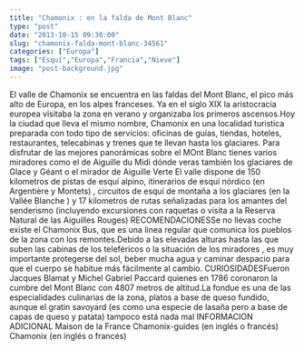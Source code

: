 ```yaml
---
title: "Chamonix : en la falda de Mont Blanc"
type: "post"
date: "2013-10-15 09:30:00"
slug: "chamonix-falda-mont-blanc-34561"
categories: ["Europa"]
tags: ["Esquí","Europa","Francia","Nieve"]
image: "post-background.jpg"
---
```


 El valle de Chamonix se encuentra en las faldas del Mont Blanc, el pico más alto de Europa, en los alpes franceses. Ya en el siglo XIX la aristocracia europea visitaba la zona en verano y organizaba los primeros ascensos.Hoy la ciudad que lleva el mismo nombre, Chamonix en una localidad turistica preparada con todo tipo de servicios: oficinas de guías, tiendas, hoteles, restaurantes, telecabinas y trenes que te llevan hasta los glaciares. Para disfrutar de las mejores panorámicas sobre el MOnt Blanc tienes varios miradores como el de Aiguille du Midi dónde veras también los glaciares de Glace y Géant o el mirador de Aiguille Verte El valle dispone de 150 kilometros de pistas de esquí alpino, itinerarios de esquí nórdico (en Argentière y Montets) , circuitos de esquí de montaña a los glaciares (en la Vallée Blanche ) y 17 kilometros de rutas señalizadas para los amantes del senderismo (incluyendo excursiones con raquetas o visita a la Reserva Natural de las Aiguilles Rouges) RECOMENDACIONESSe no llevas coche existe el Chamonix Bus, que es una linea regular que comunica los pueblos de la zona con los remontes.Debido a las elevadas alturas hasta las que suben las cabinas de los teleféricos o la situación de los miradores , es muy importante protegerse del sol, beber mucha agua y caminar despacio para que el cuerpo se habitue más fácilmente al cambio. CURIOSIDADESFueron Jacques Blamat y Michel Gabriel Paccard quienes en 1786 coronaron la cumbre del Mont Blanc con 4807 metros de altitud.La fondue es una de las especialidades culinarias de la zona, platos a base de queso fundido, aunque el gratin savoyard (es como una especie de lasaña pero a base de capas de queso y patata) tampoco está nada mal INFORMACION ADICIONAL Maison de la France Chamonix-guides (en inglés o francés) Chamonix (en inglés o francés)